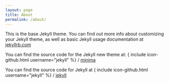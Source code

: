 ```yaml
---
layout: page
title: About
permalink: /about/
---
```


This is the base Jekyll theme. You can find out more info about customizing your Jekyll theme, as well as basic Jekyll usage documentation at [jekyllrb.com](https://jekyllrb.com/)

You can find the source code for the Jekyll new theme at:
{ include icon-github.html username="jekyll" %} /
[minima](https://github.com/jekyll/minima)

You can find the source code for Jekyll at
{ include icon-github.html username="jekyll" %} /
[jekyll](https://github.com/jekyll/jekyll)
